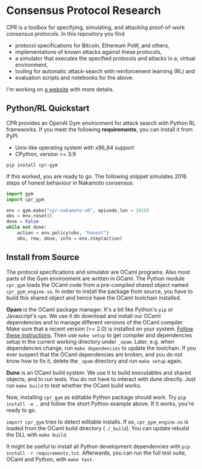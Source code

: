 # Consensus Protocol Research

CPR is a toolbox for specifying, simulating, and attacking proof-of-work
consensus protocols. In this repository you find
- protocol specifications for Bitcoin, Ethereum PoW, and others,
- implementations of known attacks against these protocols,
- a simulator that executes the specified protocols and attacks in a,
  virtual environment,
- tooling for automatic attack-search with reinforcement learning (RL) and
- evaluation scripts and notebooks for the above.

I'm working on [a website](https://pkel.github.io/cpr/) with more details.

## Python/RL Quickstart

CPR provides an OpenAI Gym environment for attack search with Python RL
frameworks. If you meet the following **requirements**, you can install
it from PyPI.

- Unix-like operating system with x86_64 support
- CPython, version >= 3.9

```shell
pip install cpr-gym
```

If this worked, you are ready to go. The following snippet simulates
2016 steps of honest behaviour in Nakamoto consensus.

```python
import gym
import cpr_gym

env = gym.make("cpr-nakamoto-v0", episode_len = 2016)
obs = env.reset()
done = False
while not done:
    action = env.policy(obs, "honest")
    obs, rew, done, info = env.step(action)
```

## Install from Source

The protocol specifications and simulator are OCaml programs. Also most
parts of the Gym environment are written in OCaml. The Python module
`cpr_gym` loads the OCaml code from a pre-compiled shared object named
`cpr_gym_engine.so`. In order to install the package from source, you
have to build this shared object and hence have the OCaml toolchain
installed.

**Opam** is the OCaml package manager. It's a bit like Python's `pip` or
Javascript's `npm`. We use it do download and install our OCaml
dependencies and to manage different versions of the OCaml compiler.
Make sure that a recent version (>= 2.0) is installed on your system.
[Follow these instructions](https://opam.ocaml.org/doc/Install.html).
Then use `make setup` to get compiler and dependencies setup in the
current working directory under `_opam`. Later, e.g. when dependencies
change, run `make dependencies` to update the toolchain. If you ever
suspect that the OCaml dependencies are broken, and you do not know how
to fix it, delete the `_opam` directory and run `make setup` again.

**Dune** is an OCaml build system. We use it to build executables and
shared objects, and to run tests. You do not have to interact with dune
directly. Just run `make build` to test whether the OCaml build works.

Now, installing `cpr_gym` as editable Python package should work. Try
`pip install -e .` and follow the short Python example above. If it
works, you're ready to go.

`import cpr_gym` tries to detect editable installs. If so,
`cpr_gym_engine.so` is loaded from the OCaml build directory
(`./_build`). You can update rebuild the DLL with `make build`.

It might be useful to install all Python development dependencies with
`pip install -r requirements.txt`. Afterwards, you can run the full test
suite, OCaml and Python, with `make test`.
